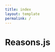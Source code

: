 ```yaml
---
title: index
layout: template
permalink: /
---
```


# Reasons.js

<script src="reasons.js"></script>
<script>

    //  Variables for some randomized defaults
    const canvas = document.querySelector('#content')
    const box = canvas.getBoundingClientRect()

    const cat = ['humans', 'philosophers', 'doctors', 'students', 'winners', 'cats', 'dogs', 'birds', 'democrats', 'republicans'][Math.floor(Math.random() * 10)]
    const name = ['Socrates', 'Plato', 'Bob', 'Lucy', 'Dazza', 'Shazza', 'Nathan', 'Deborah', 'Dave', 'Pete'][Math.floor(Math.random() * 10)]
    const adj = ['mortal', 'smart', 'lucky', 'poor', 'cute', 'slow', 'fast', 'unlucky', 'fury', 'fluffy'][Math.floor(Math.random() * 10)]

    const graph = buildGraphFromSession()

    //  Invoke the Reasons.js API
    const map = Reasons.map('#content').render(graph)

    function buildGraphFromSession () {
      const session = sessionStorage.getItem('reasons')
      
      if (session !== 'null') {
        let max_per_line = Math.floor(box.width/250)
        let line = 0

        return JSON.parse(session).map((reason, i) => {
          reason.x = (i) % max_per_line * 225 + 125
          reason.y = box.height * (Math.floor(i/max_per_line)+1)/4
          return reason
        })
      } else {
        return [
          {id: 'p1', text: 'All '+cat+' are '+adj, x: box.width*1/3-125, y: box.height*1/3},
          {id: 'p2', text: name+' is a '+cat.substring(0, cat.length-1), x: box.width*2/3-125, y: box.height*1/3-25},
          {id: 'c1', text: name+' is '+adj, x: box.width*1/2, y: box.height*2/3},
          {from: ['p1', 'p2'], to: 'c1'}
        ]
      }
    }

    //  Generate a PNG image of the argument map
    function toPNG () {
      const canvas = document.querySelector('canvas')
      window.open(canvas.toDataURL('image/png'), '_blank')
    }

    function reset () {
      sessionStorage.setItem('reasons', null)
      location.reload()
    }
</script>